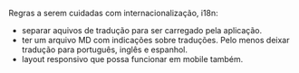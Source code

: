 Regras a serem cuidadas com internacionalização, i18n:  
  
  - separar aquivos de tradução para ser carregado pela aplicação.  
  - ter um arquivo MD com indicações sobre traduções. Pelo menos deixar tradução para português, inglês e espanhol.  
  - layout responsivo que possa funcionar em mobile também.  
  
